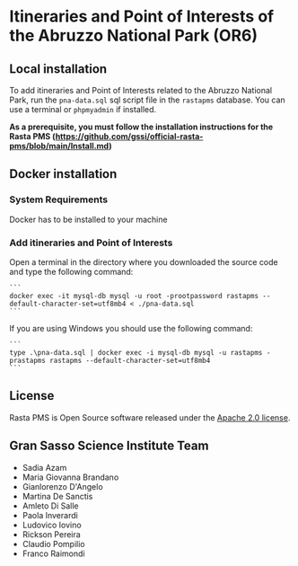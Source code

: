# Itineraries and Point of Interests of the Abruzzo National Park (OR6)

## Local installation
To add itineraries and Point of Interests related to the Abruzzo National Park, run the `pna-data.sql` sql script file in the `rastapms` database.
You can use a terminal or `phpmyadmin` if installed.

**As a prerequisite, you must follow the installation instructions for the Rasta PMS (https://github.com/gssi/official-rasta-pms/blob/main/Install.md)**

## Docker installation

### System Requirements
Docker has to be installed to your machine

### Add itineraries and Point of Interests
Open a terminal in the directory where you downloaded the source code and type the following command:

    ```
    docker exec -it mysql-db mysql -u root -prootpassword rastapms --default-character-set=utf8mb4 < ./pna-data.sql
    ```

If you are using Windows you should use the following command:

    ```
    type .\pna-data.sql | docker exec -i mysql-db mysql -u rastapms -prastapms rastapms --default-character-set=utf8mb4
    ```

## License
Rasta PMS is Open Source software released under the [Apache 2.0 license](/LICENSE.md).

## Gran Sasso Science Institute Team
- Sadia Azam
- Maria Giovanna Brandano
- Gianlorenzo D'Angelo
- Martina De Sanctis
- Amleto Di Salle
- Paola Inverardi
- Ludovico Iovino
- Rickson Pereira
- Claudio Pompilio
- Franco Raimondi